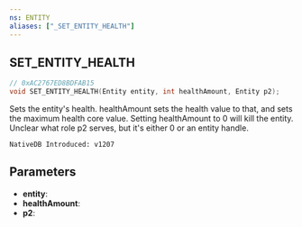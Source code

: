 ```yaml
---
ns: ENTITY
aliases: ["_SET_ENTITY_HEALTH"]
---
```

## SET_ENTITY_HEALTH

```c
// 0xAC2767ED8BDFAB15
void SET_ENTITY_HEALTH(Entity entity, int healthAmount, Entity p2);
```

Sets the entity's health. healthAmount sets the health value to that, and sets the maximum health core value. Setting healthAmount to 0 will kill the entity. Unclear what role p2 serves, but it's either 0 or an entity handle.

```
NativeDB Introduced: v1207
```

## Parameters
* **entity**:
* **healthAmount**:
* **p2**:
